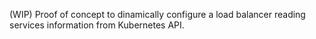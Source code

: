 (WIP) Proof of concept to dinamically configure a load balancer reading
services information from Kubernetes API.

